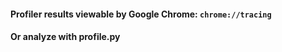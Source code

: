 #### Profiler results viewable by Google Chrome: `chrome://tracing`
#### Or analyze with profile.py
